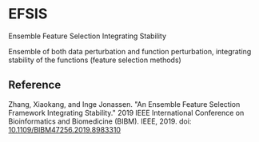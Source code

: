 # EFSIS
Ensemble Feature Selection Integrating Stability

Ensemble of both data perturbation and function perturbation, integrating stability of the functions (feature selection methods)

## Reference
Zhang, Xiaokang, and Inge Jonassen. "An Ensemble Feature Selection Framework Integrating Stability." 2019 IEEE International Conference on Bioinformatics and Biomedicine (BIBM). IEEE, 2019. doi: [10.1109/BIBM47256.2019.8983310](https://doi.org/10.1109/BIBM47256.2019.8983310)
